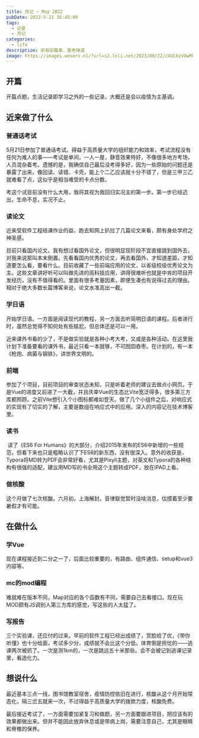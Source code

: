 ```yaml
---
title: 月记 ~ May 2022
pubDate: 2022-5-21 16:45:00
tags:
  - 记录
  - 月记
categories:
  - life
description: 前有旧篇章，是老味道
image: https://images.weserv.nl/?url=s2.loli.net/2023/08/22/cXUL6zVOwMk1j94.webp
---
```


## 开篇

​		开篇点题，生活记录即学习之外的一些记录。大概还是会以疫情为主基调。

## 近来做了什么

### 普通话考试

​		5月21日参加了普通话考试。得益于高质量大学的组织能力和效率，考试流程没有任何为难人的事——考试是单间，一人一屋，静音效果特好，不像很多地方考场，人员混杂着考。遗憾的是，我确信自己最后没考得多好，因为一些原始的问题还是暴露了出来，像回读、读错、卡壳，能上个二乙应该就十分不错了，但是三甲三乙就难看了点，这似乎是相当难受的卡点分数。

​		考这个试目前没有什么大用，我将其视为我回归实况主的第一步。第一步已经迈出，生命不息，实况不止。

### 读论文

​		近来受软件工程结课作业的益，跑去知网上扒拉了几篇论文来看，颇有身处学府之神圣感。

​		目前只看国内论文。我有想过看国外论文，但很明显现阶段不宜直接跳到国外去，对我来说那叫本末倒置。先看看国内优秀的论文，再去看国外，才知道差距，才知道要怎么看，要看什么。目前收藏了一些前端应用的论文，以省级校级优秀论文为主。这些文章讲好听可以叫做先进的高科技应用，讲得很难听也就是中肯的项目开发经历，没有不值得看的。里面有很多考量因素，即便生凑也有说得过去的理由。相对于绝大多数长篇博客来说，论文水准高出一截。

### 学日语

​		开始学日语。一方面是阅读现代的教程，另一方面去听简明日语的课程。后者进行时，虽然总觉得不知何处有些尴尬，但总体还是可以一用。

​		近来课外书看的少了，不是做实验就是各种小考大考，又或是各种活动。在这里我计划下准备要看的课外书，最近只看一本就够，不可囫囵吞枣。在计划的，有一本《枪炮、病菌与钢铁》，讲世界文明的。

### 前端

​		参加了个项目，目前项目的审查状态未知，只是听着老师的建议去做点小网页。于是Vue的进度又前进了一大截，并且庆幸Vue的生态比Vite宽泛得多，很多第三方库都照顾。之前Vite想引入个小图标都难如登天。做了几个小组件之后，对响应式的实现有了切实的了解，主要是数组在响应式中的应用。深入的内容记在技术博客里。

### 读书

​		读了《ES6 For Humans》的大部分，介绍2015年发布的ES6中新增的一些规范，但看下来也只是粗略认识了下ES6的新东西，没有很深入。意外的收获是，Typora将MD转为PDF会非常好看，尤其是Pixyll主题，对英文和Typora的各种结构有很强的适配，建议用MD写的书全用这个主题转成PDF，放在IPAD上看。

### 做核酸

​		这个月做了七次核酸。六月初，上海解封。音律联觉暂时没啥消息，估摸着至少要暑假才有可能。



## 在做什么

### 学Vue

​		现在课程接近到二分之一了，后面比较重要的，有路由、组件通信、setup和vue3内容等。

### mc的mod编程

​		难就难在版本不同，Map对应的各个函数有不同，需要自己去看接口。现在玩MOD颇有JS调别人第三方库的感觉，写这些的人太猛了。

### 写报告

​		三个实验课，还应付的过来。早前的软件工程已经出成绩了，赏脸给了优，《带你听懂》也十分给面，考试多少分，成绩就不会比这个分低。体育倒是担忧的——逃课两次被抓了。一次是测1km的，一次是跳远五十米那些。会不会被记到逃课记录里，看造化力。

## 想说什么

​		最近基本三点一线，图书馆教室宿舍，疫情防控依旧在进行，核酸从这个月开始常态化，隔三岔五就来一次，不过得益于高质量大学的拨款力度，核酸免费。

​		最后接近考试了，一方面需要加紧复习和做题，另一方面要跟进项目，把应该有的效果都做出来。但并不能因此放弃休息或是带病上岗，需要注意自己，尤其是眼睛和脊椎的保养。
